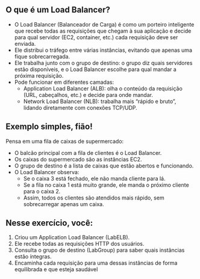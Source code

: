 ## O que é um Load Balancer?

* O Load Balancer (Balanceador de Carga) é como um porteiro inteligente que recebe todas as requisições que chegam à sua aplicação e decide para qual servidor (EC2, container, etc.) cada requisição deve ser enviada.
* Ele distribui o tráfego entre várias instâncias, evitando que apenas uma fique sobrecarregada.
* Ele trabalha junto com o grupo de destino: o grupo diz quais servidores estão disponíveis, e o Load Balancer escolhe para qual mandar a próxima requisição.
* Pode funcionar em diferentes camadas:
  - Application Load Balancer (ALB): olha o conteúdo da requisição (URL, cabeçalhos, etc.) e decide para onde mandar.
  - Network Load Balancer (NLB): trabalha mais “rápido e bruto”, lidando diretamente com conexões TCP/UDP.


## Exemplo simples, fião!

Pensa em uma fila de caixas de supermercado:

* O balcão principal com a fila de clientes é o Load Balancer.
* Os caixas do supermercado são as instâncias EC2.
* O grupo de destino é a lista de caixas que estão abertos e funcionando.
* O Load Balancer observa:
  - Se o caixa 3 está fechado, ele não manda cliente para lá.
  - Se a fila no caixa 1 está muito grande, ele manda o próximo cliente para o caixa 2.
  - Assim, todos os clientes são atendidos mais rápido, sem sobrecarregar apenas um caixa.

## Nesse exercício, você:

1) Criou um Application Load Balancer (LabELB).
2) Ele recebe todas as requisições HTTP dos usuários.
3) Consulta o grupo de destino (LabGroup) para saber quais instâncias estão íntegras.
4) Encaminha cada requisição para uma dessas instâncias de forma equilibrada e que esteja saudável
